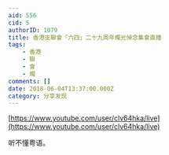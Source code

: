 ```yaml
---
aid: 556
cid: 5
authorID: 1079
title: 香港支聯會「六四」二十九周年燭光悼念集會直播
tags:
    - 香港
    - 聯
    - 會
    - 燭
comments: []
date: 2018-06-04T13:37:00.000Z
category: 分享发现
---
```


[https://www.youtube.com/user/clv64hka/live](https://www.youtube.com/user/clv64hka/live)

听不懂粤语。

